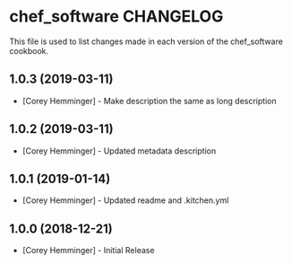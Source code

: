 # chef_software CHANGELOG

This file is used to list changes made in each version of the chef_software cookbook.

## 1.0.3 (2019-03-11)

- [Corey Hemminger] - Make description the same as long description

## 1.0.2 (2019-03-11)

- [Corey Hemminger] - Updated metadata description

## 1.0.1 (2019-01-14)

- [Corey Hemminger] - Updated readme and .kitchen.yml

## 1.0.0 (2018-12-21)

- [Corey Hemminger] - Initial Release
